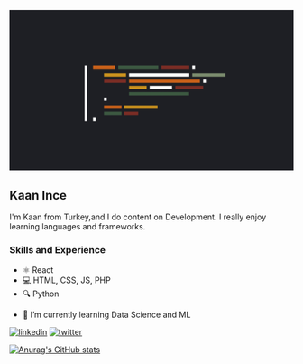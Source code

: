 ![Development](https://github.com/kaaniince/kaaniince/blob/main/fall_desktop_dark_mode.jpg)

## Kaan Ince

I'm Kaan from Turkey,and I do content on Development. I really enjoy learning languages and frameworks.

### Skills and  Experience

* ⚛ React 
* 💻 HTML, CSS, JS, PHP
* 🔍 Python



- 🌱 I’m currently learning Data Science and ML 


[<img src='https://cdn.jsdelivr.net/npm/simple-icons@3.0.1/icons/linkedin.svg' alt='linkedin' height='40'>](https://www.linkedin.com/in/kaaniince/)  [<img src='https://cdn.jsdelivr.net/npm/simple-icons@3.0.1/icons/twitter.svg' alt='twitter' height='40'>](https://twitter.com/iincekaan)  


[![Anurag's GitHub stats](https://github-readme-stats.vercel.app/api?username=kaaniince)](https://github.com/anuraghazra/github-readme-stats)

